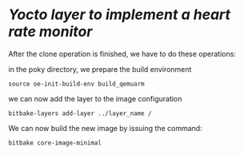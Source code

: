 # ***Yocto layer to implement a heart rate monitor***

After the clone operation is finished, we have to do these operations:

in the poky directory, we prepare the build environment
```
source oe-init-build-env build_qemuarm
```

we can now add the layer to the image configuration
```
bitbake-layers add-layer ../layer_name /
```

We can now build the new image by issuing the command:
```
bitbake core-image-minimal
```
